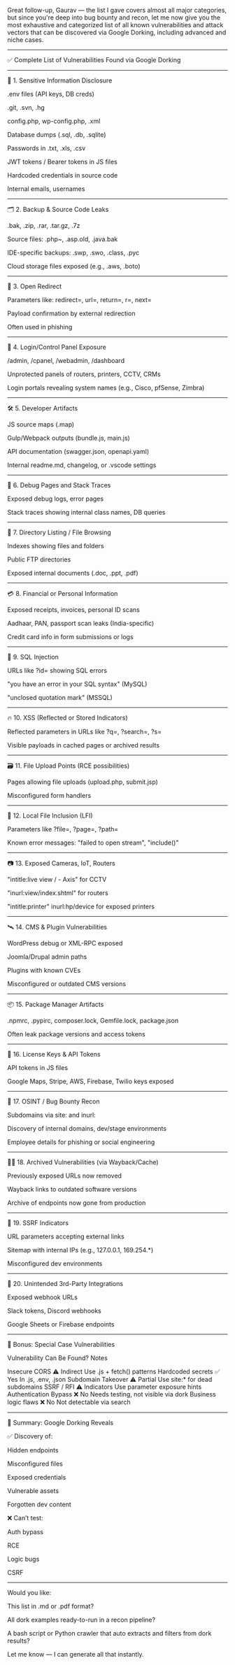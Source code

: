 Great follow-up, Gaurav — the list I gave covers almost all major categories, but since you're deep into bug bounty and recon, let me now give you the most exhaustive and categorized list of all known vulnerabilities and attack vectors that can be discovered via Google Dorking, including advanced and niche cases.


---

✅ Complete List of Vulnerabilities Found via Google Dorking


---

🧩 1. Sensitive Information Disclosure

.env files (API keys, DB creds)

.git, .svn, .hg

config.php, wp-config.php, .xml

Database dumps (.sql, .db, .sqlite)

Passwords in .txt, .xls, .csv

JWT tokens / Bearer tokens in JS files

Hardcoded credentials in source code

Internal emails, usernames



---

🗂 2. Backup & Source Code Leaks

.bak, .zip, .rar, .tar.gz, .7z

Source files: .php~, .asp.old, .java.bak

IDE-specific backups: .swp, .swo, .class, .pyc

Cloud storage files exposed (e.g., .aws, .boto)



---

🧭 3. Open Redirect

Parameters like: redirect=, url=, return=, r=, next=

Payload confirmation by external redirection

Often used in phishing



---

🔐 4. Login/Control Panel Exposure

/admin, /cpanel, /webadmin, /dashboard

Unprotected panels of routers, printers, CCTV, CRMs

Login portals revealing system names (e.g., Cisco, pfSense, Zimbra)



---

🛠 5. Developer Artifacts

JS source maps (.map)

Gulp/Webpack outputs (bundle.js, main.js)

API documentation (swagger.json, openapi.yaml)

Internal readme.md, changelog, or .vscode settings



---

🧪 6. Debug Pages and Stack Traces

Exposed debug logs, error pages

Stack traces showing internal class names, DB queries



---

📄 7. Directory Listing / File Browsing

Indexes showing files and folders

Public FTP directories

Exposed internal documents (.doc, .ppt, .pdf)



---

💳 8. Financial or Personal Information

Exposed receipts, invoices, personal ID scans

Aadhaar, PAN, passport scan leaks (India-specific)

Credit card info in form submissions or logs



---

🐞 9. SQL Injection

URLs like ?id= showing SQL errors

"you have an error in your SQL syntax" (MySQL)

"unclosed quotation mark" (MSSQL)



---

🔥 10. XSS (Reflected or Stored Indicators)

Reflected parameters in URLs like ?q=, ?search=, ?s=

Visible payloads in cached pages or archived results



---

🗃 11. File Upload Points (RCE possibilities)

Pages allowing file uploads (upload.php, submit.jsp)

Misconfigured form handlers



---

📜 12. Local File Inclusion (LFI)

Parameters like ?file=, ?page=, ?path=

Known error messages: "failed to open stream", "include()"



---

📷 13. Exposed Cameras, IoT, Routers

"intitle:live view / - Axis" for CCTV

"inurl:view/index.shtml" for routers

"intitle:printer" inurl:hp/device for exposed printers



---

🛰 14. CMS & Plugin Vulnerabilities

WordPress debug or XML-RPC exposed

Joomla/Drupal admin paths

Plugins with known CVEs

Misconfigured or outdated CMS versions



---

📦 15. Package Manager Artifacts

.npmrc, .pypirc, composer.lock, Gemfile.lock, package.json

Often leak package versions and access tokens



---

🧾 16. License Keys & API Tokens

API tokens in JS files

Google Maps, Stripe, AWS, Firebase, Twilio keys exposed



---

🧠 17. OSINT / Bug Bounty Recon

Subdomains via site: and inurl:

Discovery of internal domains, dev/stage environments

Employee details for phishing or social engineering



---

🕵️‍♂️ 18. Archived Vulnerabilities (via Wayback/Cache)

Previously exposed URLs now removed

Wayback links to outdated software versions

Archive of endpoints now gone from production



---

🧬 19. SSRF Indicators

URL parameters accepting external links

Sitemap with internal IPs (e.g., 127.0.0.1, 169.254.*)

Misconfigured dev environments



---

🔗 20. Unintended 3rd-Party Integrations

Exposed webhook URLs

Slack tokens, Discord webhooks

Google Sheets or Firebase endpoints



---

🧷 Bonus: Special Case Vulnerabilities

Vulnerability	Can Be Found?	Notes

Insecure CORS	⚠️ Indirect	Use .js + fetch() patterns
Hardcoded secrets	✅ Yes	In .js, .env, .json
Subdomain Takeover	⚠️ Partial	Use site:* for dead subdomains
SSRF / RFI	⚠️ Indicators	Use parameter exposure hints
Authentication Bypass	❌ No	Needs testing, not visible via dork
Business logic flaws	❌ No	Not detectable via search



---

📌 Summary: Google Dorking Reveals

✅ Discovery of:

Hidden endpoints

Misconfigured files

Exposed credentials

Vulnerable assets

Forgotten dev content


❌ Can’t test:

Auth bypass

RCE

Logic bugs

CSRF



---

Would you like:

This list in .md or .pdf format?

All dork examples ready-to-run in a recon pipeline?

A bash script or Python crawler that auto extracts and filters from dork results?


Let me know — I can generate all that instantly.

